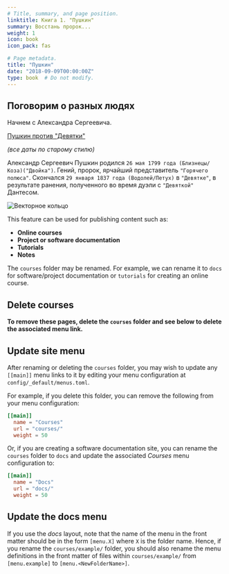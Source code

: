 ```yaml
---
# Title, summary, and page position.
linktitle: Книга 1. "Пушкин"
summary: Восстань пророк...
weight: 1
icon: book
icon_pack: fas

# Page metadata.
title: "Пушкин"
date: "2018-09-09T00:00:00Z"
type: book  # Do not modify.
---
```


## Поговорим о разных людях

Начнем с Александра Сергеевича.

[Пушкин против "Девятки"](http://samlib.ru/m/miheew_w_g/pushkin.shtml)

_(все даты по старому стилю)_

Александр Сергеевич Пушкин родился `26 мая 1799 года (Близнецы/Коза)("Двойка")`. Гений, пророк, ярчайший представитель `"Горячего полюса"`. Скончался `29 января 1837 года (Водолей/Петух)` в `"Девятке"`, в результате ранения, полученного во время дуэли с `"Девяткой"` Дантесом. 

![Векторное кольцо](/wkwremenpushkina.png)

This feature can be used for publishing content such as:

* **Online courses**
* **Project or software documentation**
* **Tutorials**
* **Notes**

The `courses` folder may be renamed. For example, we can rename it to `docs` for software/project documentation or `tutorials` for creating an online course.

## Delete courses

**To remove these pages, delete the `courses` folder and see below to delete the associated menu link.**

## Update site menu

After renaming or deleting the `courses` folder, you may wish to update any `[[main]]` menu links to it by editing your menu configuration at `config/_default/menus.toml`.

For example, if you delete this folder, you can remove the following from your menu configuration:

```toml
[[main]]
  name = "Courses"
  url = "courses/"
  weight = 50
```

Or, if you are creating a software documentation site, you can rename the `courses` folder to `docs` and update the associated *Courses* menu configuration to:

```toml
[[main]]
  name = "Docs"
  url = "docs/"
  weight = 50
```

## Update the docs menu

If you use the *docs* layout, note that the name of the menu in the front matter should be in the form `[menu.X]` where `X` is the folder name. Hence, if you rename the `courses/example/` folder, you should also rename the menu definitions in the front matter of files within `courses/example/` from `[menu.example]` to `[menu.<NewFolderName>]`.

